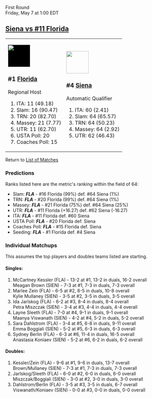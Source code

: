 First Round  
Friday, May 7 at 1:00 EDT
## [Siena vs #11 Florida](https://www.ncaa.com/game/5833667) 

<table><tr><td>  

<a href="../index.md"><img style="background-color: #000" src="https://www.ncaa.com/sites/default/files/images/logos/schools/f/florida.70.png" width="70" height="70" /></a>  

<h3>#1 <a href="../index.md">Florida</a></h3>  

Regional Host  

<ol>  
<li>ITA: 11 (49.18)</li>  
<li>Slam: 16 (90.47)</li>  
<li>TRN: 20 (82.70)</li>  
<li>Massey: 21 (7.77)</li>  
<li>UTR: 11 (62.70)</li>  
<li>USTA Poll: 20</li>  
<li>Coaches Poll: 15</li>  
</ol>  

</td><td>  

<a href="../index.md"><img src="https://www.ncaa.com/sites/default/files/images/logos/schools/s/siena.70.png" width="70" height="70" /></a>  

<h3>#4 <a href="../index.md">Siena</a></h3>  

Automatic Qualifier  

<ol>  
<li>ITA: 60 (2.41)</li>  
<li>Slam: 64 (65.57)</li>  
<li>TRN: 64 (50.23)</li>  
<li>Massey: 64 (2.92)</li>  
<li>UTR: 62 (46.43)</li>  
</ol>  

</td></tr></table>  

Return to [List of Matches](../index.md)  

### Predictions  

Ranks listed here are the metric's ranking within the field of 64:  
- Slam: ***FLA*** - #16 Florida (99%) def. #64 Siena (1%)  
- TRN: ***FLA*** - #20 Florida (99%) def. #64 Siena (1%)  
- Massey: ***FLA*** - #21 Florida (75%) def. #64 Siena (25%)  
- UTR: ***FLA*** - #11 Florida (+16.27) def. #62 Siena (-16.27)  
- ITA: ***FLA*** - #11 Florida def. #60 Siena  
- USTA Poll: ***FLA*** - #20 Florida def. Siena  
- Coaches Poll: ***FLA*** - #15 Florida def. Siena  
- Seeding: ***FLA*** - #1 Florida def. #4 Siena  

### Individual Matchups  

This assumes the top players and doubles teams listed are starting.  

#### Singles:  
1. McCartney Kessler (FLA) - 13-2 at #1, 13-2 in duals, 16-2 overall  
   Meagan Brown (SIEN) - 7-3 at #1, 7-3 in duals, 7-3 overall
2. Marlee Zein (FLA) - 6-5 at #2, 8-5 in duals, 10-8 overall  
   Kylie Mullaney (SIEN) - 3-5 at #2, 3-5 in duals, 3-5 overall
3. Ida Jarlskog (FLA) - 6-2 at #3, 8-4 in duals, 8-4 overall  
   Petra Miszczak (SIEN) - 3-4 at #3, 4-4 in duals, 4-4 overall
4. Layne Sleeth (FLA) - 7-0 at #4, 9-1 in duals, 9-1 overall  
   Maanya Viswanath (SIEN) - 4-2 at #4, 5-2 in duals, 5-2 overall
5. Sara Dahlstrom (FLA) - 3-4 at #5, 6-8 in duals, 9-11 overall  
   Emma Boggiali (SIEN) - 5-2 at #5, 6-3 in duals, 6-3 overall
6. Sydney Berlin (FLA) - 6-3 at #6, 11-4 in duals, 16-5 overall  
   Anastasia Koniaev (SIEN) - 5-2 at #6, 6-2 in duals, 6-2 overall

#### Doubles:  
1. Kessler/Zein (FLA) - 9-6 at #1, 9-6 in duals, 13-7 overall  
   Brown/Mullaney (SIEN) - 7-3 at #1, 7-3 in duals, 7-3 overall
2. Jarlskog/Sleeth (FLA) - 6-0 at #2, 6-0 in duals, 6-0 overall  
   Miszczak/Boggiali (SIEN) - 3-0 at #2, 3-0 in duals, 3-0 overall
3. Dahlstrom/Berlin (FLA) - 3-5 at #3, 3-5 in duals, 6-7 overall  
   Viswanath/Koniaev (SIEN) - 0-0 at #3, 0-0 in duals, 0-0 overall